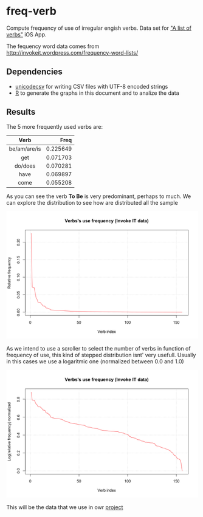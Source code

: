 # freq-verb
Compute frequency of use of irregular engish verbs. Data set for ["A list of verbs"][1] iOS App.

The fequency word data comes from <http://invokeit.wordpress.com/frequency-word-lists/>

## Dependencies

* [unicodecsv][2] for writing CSV files with UTF-8 encoded strings
* [R][3] to generate the graphs in this document and to analize the data

## Results

The 5 more frequently used verbs are:

|Verb                  |     Freq |
|:--------------------:|---------:|
| be/am/are/is         | 0.225649 |
| get                  | 0.071703 |
| do/does              | 0.070281 |
| have                 | 0.069897 |
| come                 | 0.055208 |

As you can see the verb **To Be** is very predominant, perhaps to much. We can explore the distribution to see how are distributed all the sample

![Linear Distribution](freq-verb-linear.png)

As we intend to use a scroller to select the number of verbs in function of frequency of use, this kind of stepped distribution isnt' very usefull. Usually in this cases we use a logaritmic one (normalized between 0.0 and 1.0)

![Log Distribution](freq-verb-log.png)

This will be the data that we use in owr [project][1]

[1]:https://github.com/rbarbera/irregularverbs
[2]:https://github.com/jdunck/python-unicodecsv
[3]:http://www.R-project.org